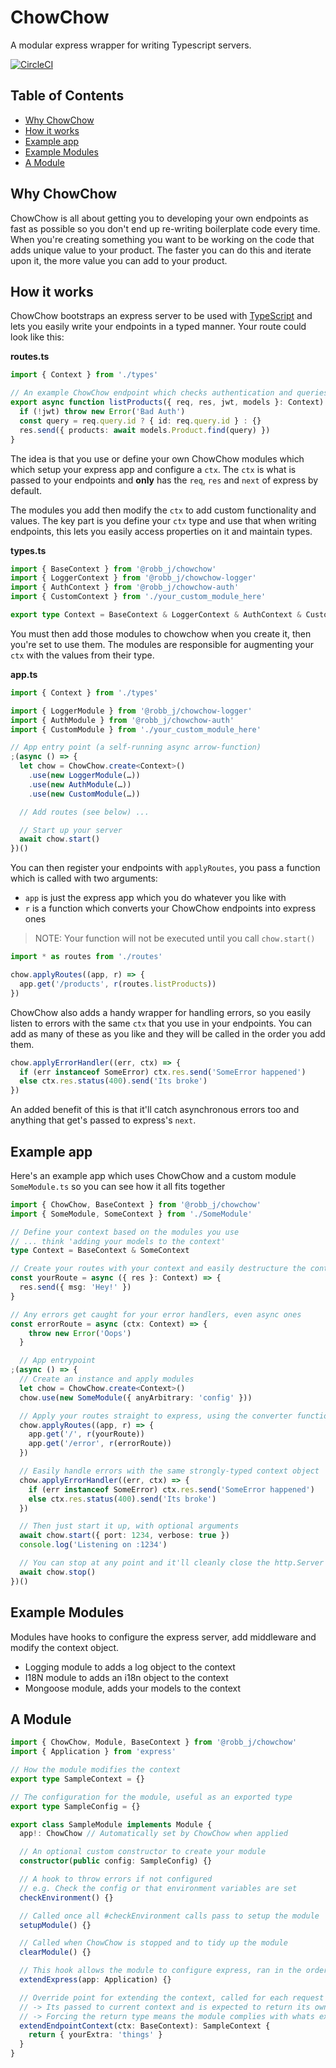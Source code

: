 # ChowChow

A modular express wrapper for writing Typescript servers.

[![CircleCI](https://circleci.com/gh/robb-j/chowchow.svg?style=svg)](https://circleci.com/gh/robb-j/chowchow)

## Table of Contents

- [Why ChowChow](#why-chowchow)
- [How it works](#how-it-works)
- [Example app](#example-app)
- [Example Modules](#example-modules)
- [A Module](#a-module)

## Why ChowChow

ChowChow is all about getting you to developing your own endpoints as fast as possible
so you don't end up re-writing boilerplate code every time.
When you're creating something you want to be working on the code that adds unique value to your product.
The faster you can do this and iterate upon it, the more value you can add to your product.

## How it works

ChowChow bootstraps an express server to be used with [TypeScript](https://www.typescriptlang.org/)
and lets you easily write your endpoints in a typed manner.
Your route could look like this:

**routes.ts**

```ts
import { Context } from './types'

// An example ChowChow endpoint which checks authentication and queries products
export async function listProducts({ req, res, jwt, models }: Context) {
  if (!jwt) throw new Error('Bad Auth')
  const query = req.query.id ? { id: req.query.id } : {}
  res.send({ products: await models.Product.find(query) })
}
```

The idea is that you use or define your own ChowChow modules which which setup your express app and configure a `ctx`.
The `ctx` is what is passed to your endpoints and **only** has the `req`, `res` and `next` of express by default.

The modules you add then modify the `ctx` to add custom functionality and values.
The key part is you define your `ctx` type and use that when writing endpoints,
this lets you easily access properties on it and maintain types.

**types.ts**

```ts
import { BaseContext } from '@robb_j/chowchow'
import { LoggerContext } from '@robb_j/chowchow-logger'
import { AuthContext } from '@robb_j/chowchow-auth'
import { CustomContext } from './your_custom_module_here'

export type Context = BaseContext & LoggerContext & AuthContext & CustomContext
```

You must then add those modules to chowchow when you create it, then you're set to use them.
The modules are responsible for augmenting your `ctx` with the values from their type.

**app.ts**

```ts
import { Context } from './types'

import { LoggerModule } from '@robb_j/chowchow-logger'
import { AuthModule } from '@robb_j/chowchow-auth'
import { CustomModule } from './your_custom_module_here'

// App entry point (a self-running async arrow-function)
;(async () => {
  let chow = ChowChow.create<Context>()
    .use(new LoggerModule(…))
    .use(new AuthModule(…))
    .use(new CustomModule(…))

  // Add routes (see below) ...

  // Start up your server
  await chow.start()
})()
```

You can then register your endpoints with `applyRoutes`,
you pass a function which is called with two arguments:

- `app` is just the express app which you do whatever you like with
- `r` is a function which converts your ChowChow endpoints into express ones

> NOTE: Your function will not be executed until you call `chow.start()`

```ts
import * as routes from './routes'

chow.applyRoutes((app, r) => {
  app.get('/products', r(routes.listProducts))
})
```

ChowChow also adds a handy wrapper for handling errors, so you easily listen to errors with the same `ctx` that you use in your endpoints.
You can add as many of these as you like and they will be called in the order you add them.

```ts
chow.applyErrorHandler((err, ctx) => {
  if (err instanceof SomeError) ctx.res.send('SomeError happened')
  else ctx.res.status(400).send('Its broke')
})
```

An added benefit of this is that it'll catch asynchronous errors too
and anything that get's passed to express's `next`.

## Example app

Here's an example app which uses ChowChow and a custom module `SomeModule.ts`
so you can see how it all fits together

```ts
import { ChowChow, BaseContext } from '@robb_j/chowchow'
import { SomeModule, SomeContext } from './SomeModule'

// Define your context based on the modules you use
// ... think 'adding your models to the context'
type Context = BaseContext & SomeContext

// Create your routes with your context and easily destructure the context
const yourRoute = async ({ res }: Context) => {
  res.send({ msg: 'Hey!' })
}

// Any errors get caught for your error handlers, even async ones
const errorRoute = async (ctx: Context) => {
    throw new Error('Oops')
  }

  // App entrypoint
;(async () => {
  // Create an instance and apply modules
  let chow = ChowChow.create<Context>()
  chow.use(new SomeModule({ anyArbitrary: 'config' }))

  // Apply your routes straight to express, using the converter function 'r'
  chow.applyRoutes((app, r) => {
    app.get('/', r(yourRoute))
    app.get('/error', r(errorRoute))
  })

  // Easily handle errors with the same strongly-typed context object
  chow.applyErrorHandler((err, ctx) => {
    if (err instanceof SomeError) ctx.res.send('SomeError happened')
    else ctx.res.status(400).send('Its broke')
  })

  // Then just start it up, with optional arguments
  await chow.start({ port: 1234, verbose: true })
  console.log('Listening on :1234')

  // You can stop at any point and it'll cleanly close the http.Server
  await chow.stop()
})()
```

## Example Modules

Modules have hooks to configure the express server, add middleware and modify the context object.

- Logging module to adds a log object to the context
- I18N module to adds an i18n object to the context
- Mongoose module, adds your models to the context

## A Module

```ts
import { ChowChow, Module, BaseContext } from '@robb_j/chowchow'
import { Application } from 'express'

// How the module modifies the context
export type SampleContext = {}

// The configuration for the module, useful as an exported type
export type SampleConfig = {}

export class SampleModule implements Module {
  app!: ChowChow // Automatically set by ChowChow when applied

  // An optional custom constructor to create your module
  constructor(public config: SampleConfig) {}

  // A hook to throw errors if not configured
  // e.g. Check the config or that environment variables are set
  checkEnvironment() {}

  // Called once all #checkEnvironment calls pass to setup the module
  setupModule() {}

  // Called when ChowChow is stopped and to tidy up the module
  clearModule() {}

  // This hook allows the module to configure express, ran in the order modules are applied
  extendExpress(app: Application) {}

  // Override point for extending the context, called for each request
  // -> Its passed to current context and is expected to return its own modifications
  // -> Forcing the return type means the module complies with whats expected of it
  extendEndpointContext(ctx: BaseContext): SampleContext {
    return { yourExtra: 'things' }
  }
}
```

